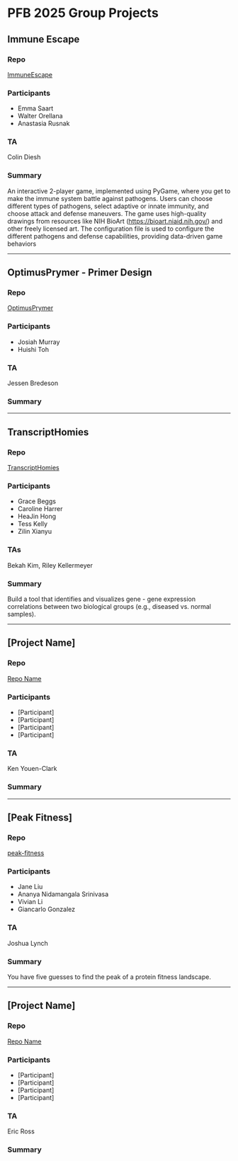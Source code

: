 # PFB 2025 Group Projects

## Immune Escape

### Repo
[ImmuneEscape](https://github.com/cmdcolin/ImmuneEscape)

### Participants
- Emma Saart
- Walter Orellana
- Anastasia Rusnak 

### TA
Colin Diesh

### Summary
An interactive 2-player game, implemented using PyGame, where you get to make the immune system battle against pathogens. Users can choose different types of pathogens, select adaptive or innate immunity, and choose attack and defense maneuvers. The game uses high-quality drawings from resources like NIH BioArt (https://bioart.niaid.nih.gov/) and other freely licensed art. The configuration file is used to configure the different pathogens and defense capabilities, providing data-driven game behaviors


  
----  


## OptimusPrymer - Primer Design

### Repo
[OptimusPrymer](https://github.com/josiahmurra/cshl_primer_design)

### Participants
- Josiah Murray
- Huishi Toh

### TA
Jessen Bredeson

### Summary


  
----  

## TranscriptHomies

### Repo
[TranscriptHomies](https://github.com/rikellermeyer/TranscriptHomies)

### Participants
- Grace Beggs
- Caroline Harrer
- HeaJin Hong
- Tess Kelly
- Zilin Xianyu

### TAs
Bekah Kim, Riley Kellermeyer
  
### Summary
Build a tool that identifies and visualizes gene - gene expression correlations between two biological groups (e.g., diseased vs. normal samples).
  
----  

## [Project Name]

### Repo
[Repo Name](path)

### Participants
- [Participant]
- [Participant]
- [Participant]
- [Participant]

### TA
Ken Youen-Clark
  
### Summary


----  

## [Peak Fitness]

### Repo
[peak-fitness](https://github.com/jklynch/peak-fitness)

### Participants
- Jane Liu
- Ananya Nidamangala Srinivasa
- Vivian Li
- Giancarlo Gonzalez

### TA
Joshua Lynch
  
### Summary
You have five guesses to find the peak of a protein fitness landscape.



----  

## [Project Name]

### Repo
[Repo Name](path)

### Participants
- [Participant]
- [Participant]
- [Participant]
- [Participant]

### TA
Eric Ross
  
### Summary


